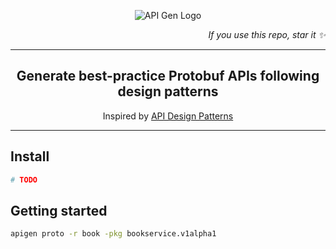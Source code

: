<p align="center">
  <img src="https://raw.githubusercontent.com/thames-technology/apigen/main/.github/assets/apigen-cover.png" alt="API Gen Logo" />
</p>

<p align="right">
  <i>If you use this repo, star it ✨</i>
</p>

---

<h2 align="center">Generate best-practice Protobuf APIs following design patterns</h2>

<p align="center">
  Inspired by <a href="https://www.oreilly.com/library/view/api-design-patterns/9781617295850/" target="_blank">API Design Patterns</a>
</p>

---

## Install

```sh
# TODO
```

## Getting started

```sh
apigen proto -r book -pkg bookservice.v1alpha1
```

